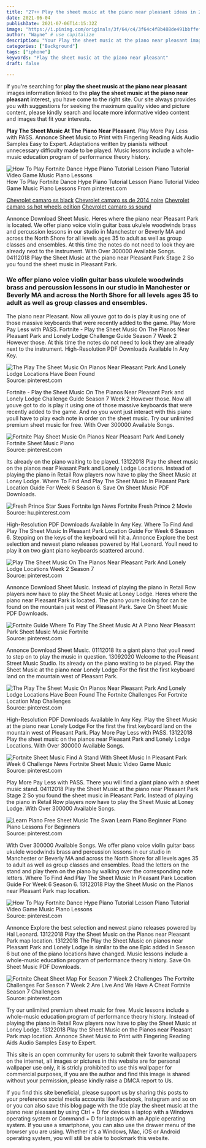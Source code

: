 ```yaml
---
title: "27++ Play the sheet music at the piano near pleasant ideas in 2021 "
date: 2021-06-04
publishDate: 2021-07-06T14:15:32Z
image: "https://i.pinimg.com/originals/3f/64/c4/3f64c4f8b488de491bbffef7afbdb62e.jpg"
author: "Wayne" # use capitalize
description: "Your Play the sheet music at the piano near pleasant images are available. Play the sheet music at the piano near pleasant are a topic that is being searched for and liked by netizens today. You can Find and Download the Play the sheet music at the piano near pleasant files here. Find and Download all royalty-free photos."
categories: ["Background"]
tags: ["iphone"]
keywords: "Play the sheet music at the piano near pleasant"
draft: false

---
```


If you're searching for **play the sheet music at the piano near pleasant** images information linked to the **play the sheet music at the piano near pleasant** interest, you have come to the right  site.  Our site always  provides you with  suggestions  for seeking  the maximum  quality video and picture  content, please kindly search and locate more informative video content and images  that fit your interests.

**Play The Sheet Music At The Piano Near Pleasant**. Play More Pay Less with PASS. Annonce Sheet Music to Print with Fingering Reading Aids Audio Samples Easy to Expert. Adaptations written by pianists without unnecessary difficulty made to be played. Music lessons include a whole-music education program of performance theory history.

![How To Play Fortnite Dance Hype Piano Tutorial Lesson Piano Tutorial Video Game Music Piano Lessons](https://i.pinimg.com/originals/52/fd/60/52fd60f817fc1ffa4280c4f9df819575.jpg "How To Play Fortnite Dance Hype Piano Tutorial Lesson Piano Tutorial Video Game Music Piano Lessons")
How To Play Fortnite Dance Hype Piano Tutorial Lesson Piano Tutorial Video Game Music Piano Lessons From pinterest.com

[Chevrolet camaro ss black](/chevrolet-camaro-ss-black/)
[Chevrolet camaro ss de 2014 noire](/chevrolet-camaro-ss-de-2014-noire/)
[Chevrolet camaro ss hot wheels edition](/chevrolet-camaro-ss-hot-wheels-edition/)
[Chevrolet camaro ss sound](/chevrolet-camaro-ss-sound/)

Annonce Download Sheet Music. Heres where the piano near Pleasant Park is located. We offer piano voice violin guitar bass ukulele woodwinds brass and percussion lessons in our studio in Manchester or Beverly MA and across the North Shore for all levels ages 35 to adult as well as group classes and ensembles. At this time the notes do not need to look they are already next to the instrument. With Over 300000 Available Songs. 04112018 Play the Sheet Music at the piano near Pleasant Park Stage 2 So you found the sheet music in Pleasant Park.

### We offer piano voice violin guitar bass ukulele woodwinds brass and percussion lessons in our studio in Manchester or Beverly MA and across the North Shore for all levels ages 35 to adult as well as group classes and ensembles.

The piano near Pleasant. Now all youve got to do is play it using one of those massive keyboards that were recently added to the game. Play More Pay Less with PASS. Fortnite - Play the Sheet Music On The Pianos Near Pleasant Park and Lonely Lodge Challenge Guide Season 7 Week 2 However those. At this time the notes do not need to look they are already next to the instrument. High-Resolution PDF Downloads Available In Any Key.


![The Play The Sheet Music On Pianos Near Pleasant Park And Lonely Lodge Locations Have Been Found](https://i.pinimg.com/originals/da/c0/c2/dac0c21827b4718515e4fb25a0d0a510.jpg "The Play The Sheet Music On Pianos Near Pleasant Park And Lonely Lodge Locations Have Been Found")
Source: pinterest.com

Fortnite - Play the Sheet Music On The Pianos Near Pleasant Park and Lonely Lodge Challenge Guide Season 7 Week 2 However those. Now all youve got to do is play it using one of those massive keyboards that were recently added to the game. And no you wont just interact with this piano youll have to play each note in order on the sheet music. Try our unlimited premium sheet music for free. With Over 300000 Available Songs.

![Fortnite Play Sheet Music On Pianos Near Pleasant Park And Lonely Fortnite Sheet Music Piano](https://i.pinimg.com/564x/7c/c2/7e/7cc27e40ceb5fa04ae5511795bab4325.jpg "Fortnite Play Sheet Music On Pianos Near Pleasant Park And Lonely Fortnite Sheet Music Piano")
Source: pinterest.com

Its already on the piano waiting to be played. 13122018 Play the sheet music on the pianos near Pleasant Park and Lonely Lodge Locations. Instead of playing the piano in Retail Row players now have to play the Sheet Music at Loney Lodge. Where To Find And Play The Sheet Music In Pleasant Park Location Guide For Week 6 Season 6. Save On Sheet Music PDF Downloads.

![Fresh Prince Star Sues Fortnite Ign News Fortnite Fresh Prince 2 Movie](https://i.pinimg.com/600x315/6b/fe/03/6bfe0356c635b8387b93ecf747475e6f.jpg "Fresh Prince Star Sues Fortnite Ign News Fortnite Fresh Prince 2 Movie")
Source: hu.pinterest.com

High-Resolution PDF Downloads Available In Any Key. Where To Find And Play The Sheet Music In Pleasant Park Location Guide For Week 6 Season 6. Stepping on the keys of the keyboard will hit a. Annonce Explore the best selection and newest piano releases powered by Hal Leonard. Youll need to play it on two giant piano keyboards scattered around.

![Play The Sheet Music On The Pianos Near Pleasant Park And Lonely Lodge Locations Week 2 Season 7](https://i.pinimg.com/originals/d2/5d/30/d25d30bddb03850c7d69e65faa7db25d.jpg "Play The Sheet Music On The Pianos Near Pleasant Park And Lonely Lodge Locations Week 2 Season 7")
Source: pinterest.com

Annonce Download Sheet Music. Instead of playing the piano in Retail Row players now have to play the Sheet Music at Loney Lodge. Heres where the piano near Pleasant Park is located. The piano youre looking for can be found on the mountain just west of Pleasant Park. Save On Sheet Music PDF Downloads.

![Fortnite Guide Where To Play The Sheet Music At A Piano Near Pleasant Park Sheet Music Music Fortnite](https://i.pinimg.com/736x/09/5e/14/095e14c54faa610ef6138adc348361e0.jpg "Fortnite Guide Where To Play The Sheet Music At A Piano Near Pleasant Park Sheet Music Music Fortnite")
Source: pinterest.com

Annonce Download Sheet Music. 01112018 Its a giant piano that youll need to step on to play the music in question. 13092020 Welcome to the Pleasant Street Music Studio. Its already on the piano waiting to be played. Play the Sheet Music at the piano near Lonely Lodge For the first the first keyboard land on the mountain west of Pleasant Park.

![The Play The Sheet Music On Pianos Near Pleasant Park And Lonely Lodge Locations Have Been Found The Fortnite Challenges For Fortnite Location Map Challenges](https://i.pinimg.com/originals/46/c2/58/46c258a1fdd6dc014537d285307479ca.jpg "The Play The Sheet Music On Pianos Near Pleasant Park And Lonely Lodge Locations Have Been Found The Fortnite Challenges For Fortnite Location Map Challenges")
Source: pinterest.com

High-Resolution PDF Downloads Available In Any Key. Play the Sheet Music at the piano near Lonely Lodge For the first the first keyboard land on the mountain west of Pleasant Park. Play More Pay Less with PASS. 13122018 Play the sheet music on the pianos near Pleasant Park and Lonely Lodge Locations. With Over 300000 Available Songs.

![Fortnite Sheet Music Find A Stand With Sheet Music In Pleasant Park Week 6 Challenge News Fortnite Sheet Music Video Game Music](https://i.pinimg.com/736x/cc/bd/b1/ccbdb1b3db993f86001bc3cb8ba7dc81.jpg "Fortnite Sheet Music Find A Stand With Sheet Music In Pleasant Park Week 6 Challenge News Fortnite Sheet Music Video Game Music")
Source: pinterest.com

Play More Pay Less with PASS. There you will find a giant piano with a sheet music stand. 04112018 Play the Sheet Music at the piano near Pleasant Park Stage 2 So you found the sheet music in Pleasant Park. Instead of playing the piano in Retail Row players now have to play the Sheet Music at Loney Lodge. With Over 300000 Available Songs.

![Learn Piano Free Sheet Music The Swan Learn Piano Beginner Piano Piano Lessons For Beginners](https://i.pinimg.com/564x/1d/61/62/1d61624268077360eb7335198205201b.jpg "Learn Piano Free Sheet Music The Swan Learn Piano Beginner Piano Piano Lessons For Beginners")
Source: pinterest.com

With Over 300000 Available Songs. We offer piano voice violin guitar bass ukulele woodwinds brass and percussion lessons in our studio in Manchester or Beverly MA and across the North Shore for all levels ages 35 to adult as well as group classes and ensembles. Read the letters on the stand and play them on the piano by walking over the corresponding note letters. Where To Find And Play The Sheet Music In Pleasant Park Location Guide For Week 6 Season 6. 13122018 Play the Sheet Music on the Pianos near Pleasant Park map location.

![How To Play Fortnite Dance Hype Piano Tutorial Lesson Piano Tutorial Video Game Music Piano Lessons](https://i.pinimg.com/originals/52/fd/60/52fd60f817fc1ffa4280c4f9df819575.jpg "How To Play Fortnite Dance Hype Piano Tutorial Lesson Piano Tutorial Video Game Music Piano Lessons")
Source: pinterest.com

Annonce Explore the best selection and newest piano releases powered by Hal Leonard. 13122018 Play the Sheet Music on the Pianos near Pleasant Park map location. 13122018 The Play the Sheet Music on pianos near Pleasant Park and Lonely Lodge is similar to the one Epic added in Season 6 but one of the piano locations have changed. Music lessons include a whole-music education program of performance theory history. Save On Sheet Music PDF Downloads.

![Fortnite Cheat Sheet Map For Season 7 Week 2 Challenges The Fortnite Challenges For Season 7 Week 2 Are Live And We Have A Cheat Fortnite Season 7 Challenges](https://i.pinimg.com/originals/3f/64/c4/3f64c4f8b488de491bbffef7afbdb62e.jpg "Fortnite Cheat Sheet Map For Season 7 Week 2 Challenges The Fortnite Challenges For Season 7 Week 2 Are Live And We Have A Cheat Fortnite Season 7 Challenges")
Source: pinterest.com

Try our unlimited premium sheet music for free. Music lessons include a whole-music education program of performance theory history. Instead of playing the piano in Retail Row players now have to play the Sheet Music at Loney Lodge. 13122018 Play the Sheet Music on the Pianos near Pleasant Park map location. Annonce Sheet Music to Print with Fingering Reading Aids Audio Samples Easy to Expert.

This site is an open community for users to submit their favorite wallpapers on the internet, all images or pictures in this website are for personal wallpaper use only, it is stricly prohibited to use this wallpaper for commercial purposes, if you are the author and find this image is shared without your permission, please kindly raise a DMCA report to Us.

If you find this site beneficial, please support us by sharing this posts to your preference social media accounts like Facebook, Instagram and so on or you can also save this blog page with the title play the sheet music at the piano near pleasant by using Ctrl + D for devices a laptop with a Windows operating system or Command + D for laptops with an Apple operating system. If you use a smartphone, you can also use the drawer menu of the browser you are using. Whether it's a Windows, Mac, iOS or Android operating system, you will still be able to bookmark this website.
